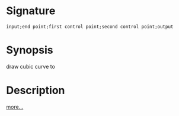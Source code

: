 # Signature
```vikid-signature
input;end point;first control point;second control point;output
```

# Synopsis
draw cubic curve to

# Description

[more...](https://www.w3schools.com/tags/canvas_beziercurveto.asp)